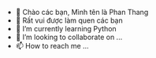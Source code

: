 - 👋 Chào các bạn, Mình tên là Phan Thang
- 👀 Rất vui được làm quen các bạn 
- 🌱 I’m currently learning Python
- 💞️ I’m looking to collaborate on ...
- 📫 How to reach me ...

<!---
Phan-Thang/Phan-Thang is a ✨ special ✨ repository because its `README.md` (this file) appears on your GitHub profile.
You can click the Preview link to take a look at your changes.
--->
